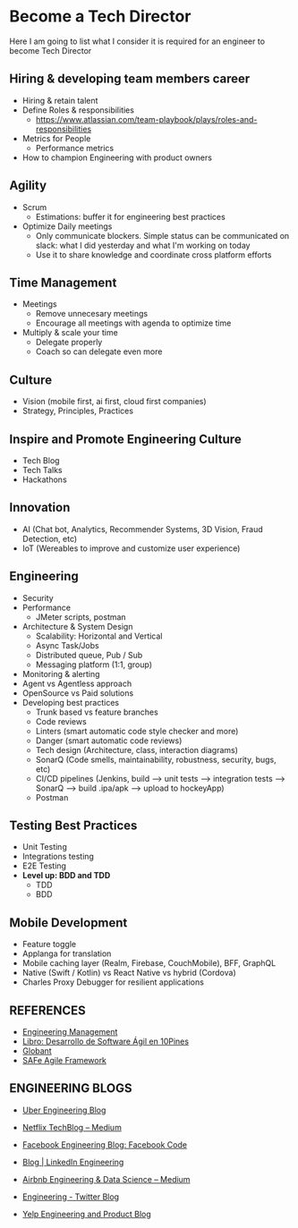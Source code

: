 # Become a Tech Director
Here I am going to list what I consider it is required for an engineer to become Tech Director



## Hiring & developing team members career
- Hiring & retain talent
- Define Roles & responsibilities
	- https://www.atlassian.com/team-playbook/plays/roles-and-responsibilities
- Metrics for People
	- Performance metrics
- How to champion Engineering with product owners
## Agility
- Scrum
	- Estimations: buffer it for engineering best practices
- Optimize Daily meetings
  - Only communicate blockers. Simple status can be communicated on slack: what I did yesterday and what I'm working on today
  - Use it to share knowledge and coordinate cross platform efforts
## Time Management
- Meetings
  - Remove unnecesary meetings
  - Encourage all meetings with agenda to optimize time
- Multiply & scale your time
	- Delegate properly
	- Coach so can delegate even more
## Culture
- Vision (mobile first, ai first, cloud first companies)
- Strategy, Principles, Practices
## Inspire and Promote Engineering Culture
- Tech Blog
- Tech Talks
- Hackathons
## Innovation
- AI (Chat bot, Analytics, Recommender Systems, 3D Vision, Fraud Detection, etc)
- IoT (Wereables to improve and customize user experience)
## Engineering
- Security
- Performance
	- JMeter scripts, postman
- Architecture & System Design
	- Scalability: Horizontal and Vertical
	- Async Task/Jobs
	- Distributed queue, Pub / Sub
	- Messaging platform (1:1, group)
- Monitoring & alerting
- Agent vs Agentless approach
- OpenSource vs Paid solutions
- Developing best practices
	- Trunk based vs feature branches
	- Code reviews
	- Linters (smart automatic code style checker and more)
	- Danger (smart automatic code reviews)
	- Tech design (Architecture, class, interaction diagrams)
	- SonarQ (Code smells, maintainability, robustness, security, bugs, etc)
	- CI/CD pipelines (Jenkins, build --> unit tests --> integration tests --> SonarQ --> build .ipa/apk --> upload to hockeyApp)
	- Postman
## Testing Best Practices
- Unit Testing
- Integrations testing
- E2E Testing
- **Level up: BDD and TDD**
	- TDD
	- BDD
## Mobile Development
- Feature toggle
- Applanga for translation
- Mobile caching layer (Realm, Firebase, CouchMobile), BFF, GraphQL
- Native (Swift / Kotlin) vs React Native vs hybrid (Cordova)
- Charles Proxy Debugger for resilient applications 
	
## REFERENCES
- [Engineering Management](https://github.com/charlax/engineering-management)
- [Libro: Desarrollo de Software Ágil en 10Pines](https://10pines.gitbook.io/desarrollo-de-software-agil-en-10pines/)
- [Globant](https://www.globant.com/#home)
- [SAFe Agile Framework](https://www.scaledagileframework.com/)

## ENGINEERING BLOGS
- [Uber Engineering Blog](https://eng.uber.com/)

- [Netflix TechBlog – Medium](https://medium.com/netflix-techblog)

- [Facebook Engineering Blog: Facebook Code](https://code.fb.com/)

- [Blog | LinkedIn Engineering](https://engineering.linkedin.com/blog)

- [Airbnb Engineering & Data Science – Medium](https://medium.com/airbnb-engineering)

- [Engineering - Twitter Blog](https://blog.twitter.com/engineering/en_us.html)

- [Yelp Engineering and Product Blog](https://engineeringblog.yelp.com/)

